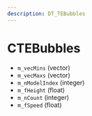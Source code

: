 ```yaml
---
description: DT_TEBubbles
---
```


# CTEBubbles


* `m_vecMins` (vector)
* `m_vecMaxs` (vector)
* `m_nModelIndex` (integer)
* `m_fHeight` (float)
* `m_nCount` (integer)
* `m_fSpeed` (float)
